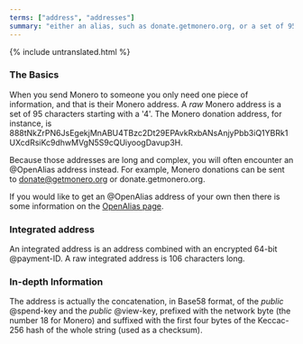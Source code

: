 ```yaml
---
terms: ["address", "addresses"]
summary: "either an alias, such as donate.getmonero.org, or a set of 95 characters starting with a 4"
---
```


{% include untranslated.html %}
### The Basics

When you send Monero to someone you only need one piece of information, and that is their Monero address. A *raw* Monero address is a set of 95 characters starting with a '4'. The Monero donation address, for instance, is <span class="long-term">888tNkZrPN6JsEgekjMnABU4TBzc2Dt29EPAvkRxbANsAnjyPbb3iQ1YBRk1UXcdRsiKc9dhwMVgN5S9cQUiyoogDavup3H</span>.

Because those addresses are long and complex, you will often encounter an @OpenAlias address instead. For example, Monero donations can be sent to <span class="long-term">donate@getmonero.org</span> or <span class="long-term">donate.getmonero.org</span>.

If you would like to get an @OpenAlias address of your own then there is some information on the [OpenAlias page](/ar/the-monero-project/).

### Integrated address

An integrated address is an address combined with an encrypted 64-bit @payment-ID. A raw integrated address is 106 characters long.

### In-depth Information

The address is actually the concatenation, in Base58 format, of the *public* @spend-key and the *public* @view-key, prefixed with the network byte (the number 18 for Monero) and suffixed with the first four bytes of the Keccac-256 hash of the whole string (used as a checksum).
